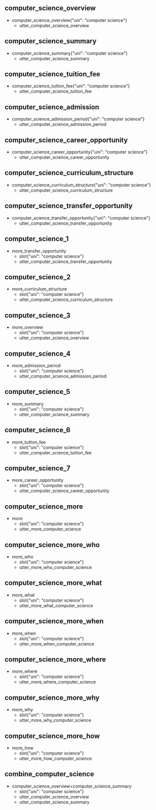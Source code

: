 ## computer_science_overview
* computer_science_overview{"uni": "computer science"}
    - utter_computer_science_overview

## computer_science_summary
* computer_science_summary{"uni": "computer science"}
    - utter_computer_science_summary

## computer_science_tuition_fee
* computer_science_tuition_fee{"uni": "computer science"}
    - utter_computer_science_tuition_fee

## computer_science_admission
* computer_science_admission_period{"uni": "computer science"}
    - utter_computer_science_admission_period

## computer_science_career_opportunity
* computer_science_career_opportunity{"uni": "computer science"}
    - utter_computer_science_career_opportunity

## computer_science_curriculum_structure
* computer_science_curriculum_structure{"uni": "computer science"}
    - utter_computer_science_curriculum_structure

## computer_science_transfer_opportunity
* computer_science_transfer_opportunity{"uni": "computer science"}
    - utter_computer_science_transfer_opportunity

## computer_science_1
* more_transfer_opportunity
    - slot{"uni": "computer science"}
    - utter_computer_science_transfer_opportunity

## computer_science_2
* more_curriculum_structure
    - slot{"uni": "computer science"}
    - utter_computer_science_curriculum_structure

## computer_science_3
* more_overview
    - slot{"uni": "computer science"}
    - utter_computer_science_overview

## computer_science_4
* more_admission_period
    - slot{"uni": "computer science"}
    - utter_computer_science_admission_period

## computer_science_5
* more_summary
    - slot{"uni": "computer science"}
    - utter_computer_science_summary

## computer_science_6
* more_tuition_fee
    - slot{"uni": "computer science"}
    - utter_computer_science_tuition_fee

## computer_science_7
* more_career_opportunity
    - slot{"uni": "computer science"}
    - utter_computer_science_career_opportunity

## computer_science_more
* more
    - slot{"uni": "computer science"}
    - utter_more_computer_science
    
## computer_science_more_who
* more_who
    - slot{"uni": "computer science"}
    - utter_more_who_computer_science
    
## computer_science_more_what
* more_what
    - slot{"uni": "computer science"}
    - utter_more_what_computer_science

## computer_science_more_when
* more_when
    - slot{"uni": "computer science"}
    - utter_more_when_computer_science

## computer_science_more_where
* more_where
    - slot{"uni": "computer science"}
    - utter_more_where_computer_science

## computer_science_more_why
* more_why
    - slot{"uni": "computer science"}
    - utter_more_why_computer_science

## computer_science_more_how
* more_how
    - slot{"uni": "computer science"}
    - utter_more_how_computer_science

## combine_computer_science
* computer_science_overview+computer_science_summary
    - slot{"uni": "computer science"}
    - utter_computer_science_overview
    - utter_computer_science_summary
